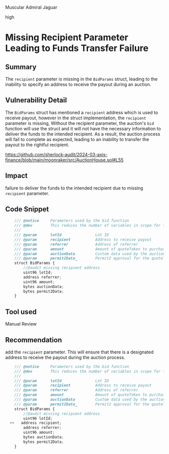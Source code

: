 Muscular Admiral Jaguar

high

# Missing Recipient Parameter Leading to Funds Transfer Failure

## Summary
 The `recipient` parameter is missing in the `BidParams` struct, leading to the inability to specify an address to receive the payout during an auction.

## Vulnerability Detail

The `BidParams` struct has mentioned a `recipient` address which is used to receive payout, however in the struct implementation, the `recipient` parameter is missing, Without the recipient parameter, the auction's `bid` function will use the struct and it will not have the necessary information to deliver the funds to the intended recipient. As a result, the auction process will fail to complete as expected, leading to an inability to transfer the payout to the rightful recipient.

https://github.com/sherlock-audit/2024-03-axis-finance/blob/main/moonraker/src/AuctionHouse.sol#L55

## Impact

 failure to deliver the funds to the intended recipient due to missing `recipient` parameter.

## Code Snippet
```javascript
    /// @notice     Parameters used by the bid function
    /// @dev        This reduces the number of variables in scope for the bid function
    ///
    /// @param      lotId               Lot ID
    /// @param      recipient           Address to receive payout
    /// @param      referrer            Address of referrer
    /// @param      amount              Amount of quoteToken to purchase with (in native decimals)
    /// @param      auctionData         Custom data used by the auction module
    /// @param      permit2Data_        Permit2 approval for the quoteToken (abi-encoded Permit2Approval struct)
    struct BidParams {
        //@audit missing recipient address
        uint96 lotId;
        address referrer;
        uint96 amount;
        bytes auctionData;
        bytes permit2Data;
    }
```
## Tool used

Manual Review

## Recommendation
 add the `recipient` parameter. This will ensure that there is a designated address to receive the payout during the auction process.

```javascript
    /// @notice     Parameters used by the bid function
    /// @dev        This reduces the number of variables in scope for the bid function
    ///
    /// @param      lotId               Lot ID
    /// @param      recipient           Address to receive payout
    /// @param      referrer            Address of referrer
    /// @param      amount              Amount of quoteToken to purchase with (in native decimals)
    /// @param      auctionData         Custom data used by the auction module
    /// @param      permit2Data_        Permit2 approval for the quoteToken (abi-encoded Permit2Approval struct)
    struct BidParams {
        //@audit missing recipient address
        uint96 lotId;
  ++   address recipient;
        address referrer;
        uint96 amount;
        bytes auctionData;
        bytes permit2Data;
    }
```
